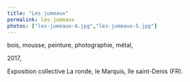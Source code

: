 ```yaml
---
title: "Les jumeaux"
permalink: les-jumeaux
photos: ["les-jumeaux-4.jpg","les-jumeaux-5.jpg"]
---
```


bois, mousse, peinture, photographie, métal,

2017,

Exposition collective La ronde, le Marquis, île saint-Denis (FR).
